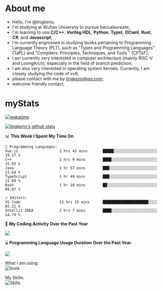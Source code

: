 # About me

- Hello, I'm @lingkerio; 
- I'm studying at Wuhan University to pursue baccalaureate;
- I'm learning to use **C/C++**, **Verilog HDL**, **Python**, **Typst**, **OCaml**, **Rust**, **C#**, and **Javascript**;
- I'm currently engrossed in studying books pertaining to Programming Language Theory (PLT), such as "Types and Programming Languages" (TaPL) and "Compilers: Principles, Techniques, and Tools " (CPTaT);
- I am currently very interested in computer architecture (mainly RISC-V and LoongArch), especially in the field of branch prediction;
- I am also very interested in operating system kernels. Currently, I am closely studying the code of xv6;
- please contact with me by lingkerio@qq.com;
- welcome friendly contact;


# myStats
[![wakatime](https://wakatime.com/badge/user/91f23013-72dc-47fa-9246-c7f1d9e4561b.svg)](https://wakatime.com/@91f23013-72dc-47fa-9246-c7f1d9e4561b)

[![lingkerio's github stats](https://github-readme-stats-sigma-five.vercel.app/api?username=lingkerio&count_private=true&show_icons=true&theme=gruvbox "![lingkerio's github stats")](https://github.com/anuraghazra/github-readme-stats)

<!--START_SECTION:waka-->
📊 **This Week I Spent My Time On** 

```text
💬 Programming Languages: 
Vue.js                   2 hrs 45 mins       █████░░░░░░░░░░░░░░░░░░░░   19.17 % 
C++                      2 hrs 9 mins        ████░░░░░░░░░░░░░░░░░░░░░   15.03 % 
Java                     1 hr 57 mins        ███░░░░░░░░░░░░░░░░░░░░░░   13.64 % 
TypeScript               1 hr 49 mins        ███░░░░░░░░░░░░░░░░░░░░░░   12.69 % 
Bash                     1 hr 18 mins        ██░░░░░░░░░░░░░░░░░░░░░░░   09.07 % 

🔥 Editors: 
VS Code                  12 hrs 15 mins      █████████████████████░░░░   85.21 % 
IntelliJ IDEA            2 hrs 7 mins        ████░░░░░░░░░░░░░░░░░░░░░   14.79 % 
```


<!--END_SECTION:waka-->

📅 **My Coding Activity Over the Past Year**

<a href="https://wakatime.com"><img src="https://wakatime.com/share/@lingkerio/9d8c2ccb-422f-4031-86b5-c947c7b728ba.png" /></a>

⌛ **Programming Language Usage Duration Over the Past Year**

<a href="https://wakatime.com"><img src="https://wakatime.com/share/@lingkerio/b4268c3a-49e5-469e-b094-8e53392cb864.png" /></a>

What I am using:  
![tools](https://skillicons.dev/icons?i=discord,twitter,linkedin,gitlab,git,github,neovim,vim,stackoverflow,visualstudio,vscode,pycharm,arch,debian,ubuntu)  


My Skills:  
![Skills](https://skillicons.dev/icons?i=linux,windows,c,cpp,cs,ocaml,rust,py,js)  
